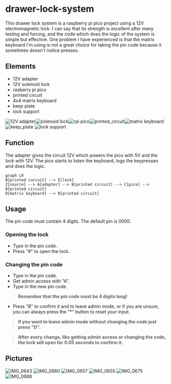 # drawer-lock-system
This drawer lock system is a raspberry pi pico project using a 12V electromagnetic lock. I can say that its strength is excellent after many testing and forcing, and the code which does the logic of the system is simple but effective. One problem I have experienced is that the matrix keyboard I'm using is not a great choice for taking the pin code because it sometimes doesn't notice presses.
## Elements
- 12V adapter
- 12V solenoid lock
- rasberry pi pico
- printed circuit
- 4x4 matrix keyboard
- keep plate
- lock support

![12V adapter](https://github.com/nagydavid04/drawer-lock-system/assets/132921246/aa1453f9-ad3a-4526-933b-9ce4eefc7b02)![solenoid lock](https://github.com/nagydavid04/drawer-lock-system/assets/132921246/6fc3a041-b91c-4fa5-a474-0bfbae056359)![rpi pico](https://github.com/nagydavid04/drawer-lock-system/assets/132921246/db302778-91d8-452e-8f77-4ff813a5053b)![printed_circuit](https://github.com/nagydavid04/drawer-lock-system/assets/132921246/fec992bb-b8bd-4580-9b8b-3b4aa16f0ca4)![matrix keyboard](https://github.com/nagydavid04/drawer-lock-system/assets/132921246/107e6e70-eb08-40db-87af-6c2227225118)![keep_plate](https://github.com/nagydavid04/drawer-lock-system/assets/132921246/6e7c5455-6f57-4535-a22a-168cd057404d)
![lock support](https://github.com/nagydavid04/drawer-lock-system/assets/132921246/aa50a65b-4f77-47d5-aeee-0b182eccff27)
## Function
The adapter gives the circuit 12V which powers the pico with 5V and the lock with 12V. The pico starts to listen the keyboard, logs the keypresses and does the logic.
```mermaid
graph LR
B[printed curcuit] --> E[lock]
Z[source] --> A[adapter] --> B[printed circuit] --> C[pico] --> B[printed circuit]
D[matrix keyboard] --> B[printed circuit]
```
## Usage
The pin code must contain 4 digits. The default pin is 0000.
### Opening the lock
- Type in the pin code.
- Press "#" to open the lock.
### Changing the pin code
- Type in the pin code.
- Get admin access with "A".
- Type in the new pin code.
> **Remember that the pin code must be 4 digits long!**
- Press "B" to confirm it and to leave admin mode, or if you are unsure, you can always press the "*" button to reset your input.
> **If you want to leave admin mode without changing the code just press "D".**

> **After every change, like getting admin access or changing the code, the lock will open for 0.05 seconds to confirm it.**
## Pictures
![IMG_0643](https://github.com/nagydavid04/drawer-lock-system/assets/132921246/d6d1e50c-617e-4174-b523-c87a61fdd30b)
![IMG_0660](https://github.com/nagydavid04/drawer-lock-system/assets/132921246/276d78a9-9090-4abb-8a37-c9f652150879)
![IMG_0657](https://github.com/nagydavid04/drawer-lock-system/assets/132921246/b0e56d1f-ef1f-430d-810a-7b1d5faff7d1)
![IMG_0655](https://github.com/nagydavid04/drawer-lock-system/assets/132921246/d0dba740-7aac-4df1-be2f-8c2252d8261e)
![IMG_0675](https://github.com/nagydavid04/drawer-lock-system/assets/132921246/6a969ec4-07de-46d3-ba75-a1abefa76a0d)
![IMG_0688](https://github.com/nagydavid04/drawer-lock-system/assets/132921246/03fadebd-1981-4aa5-92d5-879a5544d172)

